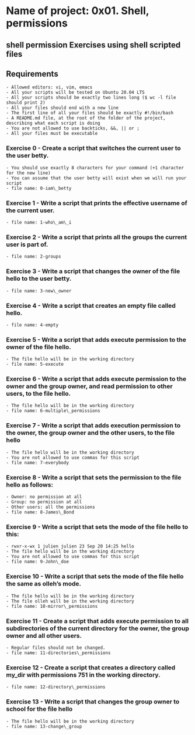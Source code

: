 # Name of project: 0x01. Shell, permissions
## shell permission Exercises using shell scripted files
## Requirements
	- Allowed editors: vi, vim, emacs
	- All your scripts will be tested on Ubuntu 20.04 LTS
	- All your scripts should be exactly two lines long ($ wc -l file should print 2)
	- All your files should end with a new line
	- The first line of all your files should be exactly #!/bin/bash
	- A README.md file, at the root of the folder of the project, describing what each script is doing
	- You are not allowed to use backticks, &&, || or ;
	- All your files must be executable
### Exercise 0 - Create a script that switches the current user to the user betty.
	- You should use exactly 8 characters for your command (+1 character for the new line)
	- You can assume that the user betty will exist when we will run your script
	- file name: 0-iam\_betty
### Exercise 1 - Write a script that prints the effective username of the current user.
	- file name: 1-who\_am\_i
### Exercise 2 - Write a script that prints all the groups the current user is part of.
	- file name: 2-groups
### Exercise 3 - Write a script that changes the owner of the file hello to the user betty.
	- file name: 3-new\_owner
### Exercise 4 - Write a script that creates an empty file called hello.
	- file name: 4-empty
### Exercise 5 - Write a script that adds execute permission to the owner of the file hello.
	- The file hello will be in the working directory
	- file name: 5-execute
### Exercise 6 - Write a script that adds execute permission to the owner and the group owner, and read permission to other users, to the file hello.
	- The file hello will be in the working directory
	- file name: 6-multiple\_permissions
### Exercise 7 - Write a script that adds execution permission to the owner, the group owner and the other users, to the file hello
	- The file hello will be in the working directory
	- You are not allowed to use commas for this script
	- file name: 7-everybody
### Exercise 8 - Write a script that sets the permission to the file hello as follows:
	- Owner: no permission at all
	- Group: no permission at all
	- Other users: all the permissions
	- file name: 8-James\_Bond
### Exercise 9 - Write a script that sets the mode of the file hello to this:
	- rwxr-x-wx 1 julien julien 23 Sep 20 14:25 hello
	- The file hello will be in the working directory
	- You are not allowed to use commas for this script
	- file name: 9-John\_doe
### Exercise 10 - Write a script that sets the mode of the file hello the same as olleh’s mode.
	- The file hello will be in the working directory
	- The file olleh will be in the working directory
	- file name: 10-mirror\_permissions
### Exercise 11 - Create a script that adds execute permission to all subdirectories of the current directory for the owner, the group owner and all other users.
	- Regular files should not be changed.
	- file name: 11-directories\_permissions
### Exercise 12 - Create a script that creates a directory called my\_dir with permissions 751 in the working directory.
	- file name: 12-directory\_permissions
### Exercise 13 - Write a script that changes the group owner to school for the file hello
	- The file hello will be in the working directory
	- file name: 13-change\_group
